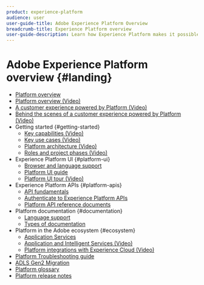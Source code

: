 ```yaml
---
product: experience-platform
audience: user
user-guide-title: Adobe Experience Platform Overview
breadcrumb-title: Experience Platform overview
user-guide-description: Learn how Experience Platform makes it possible to deliver personalized experiences to your customers in real-time.
---
```


# Adobe Experience Platform overview {#landing}

* [Platform overview](home.md)
* [Platform overview (Video)](video/platform-overview.md)
* [A customer experience powered by Platform (Video)](video/customer-experience.md)
* [Behind the scenes of a customer experience powered by Platform (Video)](video/customer-experience-bts.md)
* Getting started {#getting-started}
  * [Key capabilities (Video)](video/key-capabilities.md)
  * [Key use cases (Video)](video/platform-use-cases.md)
  * [Platform architecture (Video)](video/platform-architecture.md)
  * [Roles and project phases (Video)](video/roles-project-phases.md)
* Experience Platform UI {#platform-ui}
  * [Browser and language support](browser-language-support.md)
  * [Platform UI guide](ui-guide.md)
  * [Platform UI tour (Video)](video/platform-ui)
* Experience Platform APIs {#platform-apis}
  * [API fundamentals](api-fundamentals.md)
  * [Authenticate to Experience Platform APIs](https://docs.adobe.com/content/help/en/platform-learn/tutorials/platform-api-authentication.html)
  * [Platform API reference documents](https://www.adobe.io/apis/experienceplatform/home/api-reference.html)
* Platform documentation {#documentation}
  * [Language support](documentation/language-support.md)
  * [Types of documentation](documentation/overview.md)
* Platform in the Adobe ecosystem {#ecosystem}
  * [Application Services](application-services.md)
  * [Application and Intelligent Services (Video)](video/application-intelligent-services.md)
  * [Platform integrations with Experience Cloud (Video)](video/experience-cloud-integrations.md)
* [Platform Troubleshooting guide](troubleshooting.md)
* [ADLS Gen2 Migration](adls2-gen2-migration.md)
* [Platform glossary](glossary.md)
* [Platform release notes](https://docs.adobe.com/content/help/en/experience-platform/release-notes/latest.html)


